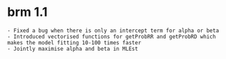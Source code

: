# brm 1.1
    - Fixed a bug when there is only an intercept term for alpha or beta
	- Introduced vectorised functions for getProbRR and getProbRD which makes the model fitting 10-100 times faster
	- Jointly maximise alpha and beta in MLEst
